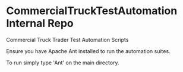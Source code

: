 CommercialTruckTestAutomation 
Internal Repo
=============================

Commercial Truck Trader Test Automation Scripts

Ensure you have Apache Ant installed to run the automation suites.

To run simply type 'Ant' on the main directory.
